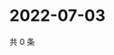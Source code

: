 # 2022-07-03

共 0 条

<!-- BEGIN WEIBO -->
<!-- 最后更新时间 Sun Jul 03 2022 13:13:40 GMT+0800 (China Standard Time) -->

<!-- END WEIBO -->
